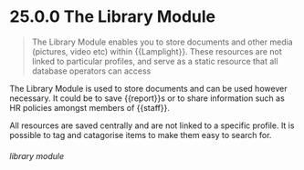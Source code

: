 # 25.0.0 The Library Module

> The Library Module enables you to store documents and other media (pictures, video etc) within {{Lamplight}}. These resources are not linked to particular profiles, and serve as a static resource that all database operators can access



The Library Module is used to store documents and can be used however necessary. It could be to save {{report}}s or to share information such as HR policies amongst members of {{staff}}. 

All resources are saved centrally and are not linked to a specific profile. It is possible to tag and catagorise items to make them easy to search for.


###### library module

